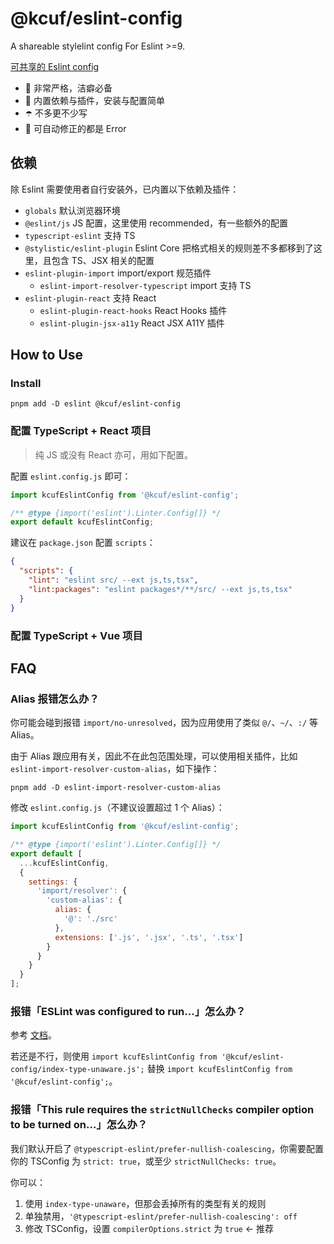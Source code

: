 # @kcuf/eslint-config

A shareable stylelint config For Eslint >=9.

[可共享的 Eslint config](https://eslint.org/docs/developer-guide/shareable-configs)

* 🔞 非常严格，洁癖必备
* 💯 内置依赖与插件，安装与配置简单
* ☂️ 不多更不少写
* 💊 可自动修正的都是 Error

## 依赖

除 Eslint 需要使用者自行安装外，已内置以下依赖及插件：

* `globals` 默认浏览器环境
* `@eslint/js` JS 配置，这里使用 recommended，有一些额外的配置
* `typescript-eslint` 支持 TS
* `@stylistic/eslint-plugin` Eslint Core 把格式相关的规则差不多都移到了这里，且包含 TS、JSX 相关的配置
* `eslint-plugin-import` import/export 规范插件
  - `eslint-import-resolver-typescript` import 支持 TS
* `eslint-plugin-react` 支持 React
  - `eslint-plugin-react-hooks` React Hooks 插件
  - `eslint-plugin-jsx-a11y` React JSX A11Y 插件

## How to Use

### Install

```shell
pnpm add -D eslint @kcuf/eslint-config
```

### 配置 TypeScript + React 项目

> 纯 JS 或没有 React 亦可，用如下配置。

配置 `eslint.config.js` 即可：

```js
import kcufEslintConfig from '@kcuf/eslint-config';

/** @type {import('eslint').Linter.Config[]} */
export default kcufEslintConfig;
```

建议在 `package.json` 配置 `scripts`：

```json
{
  "scripts": {
    "lint": "eslint src/ --ext js,ts,tsx",
    "lint:packages": "eslint packages*/**/src/ --ext js,ts,tsx"
  }
}
```

### 配置 TypeScript + Vue 项目

## FAQ

### Alias 报错怎么办？

你可能会碰到报错 `import/no-unresolved`，因为应用使用了类似 `@/`、`~/`、`:/` 等 Alias。

由于 Alias 跟应用有关，因此不在此包范围处理，可以使用相关插件，比如 `eslint-import-resolver-custom-alias`，如下操作：

```shell
pnpm add -D eslint-import-resolver-custom-alias
```

修改 `eslint.config.js`（不建议设置超过 1 个 Alias）：

```js
import kcufEslintConfig from '@kcuf/eslint-config';

/** @type {import('eslint').Linter.Config[]} */
export default [
  ...kcufEslintConfig,
  {
    settings: {
      'import/resolver': {
        'custom-alias': {
          alias: {
            '@': './src'
          },
          extensions: ['.js', '.jsx', '.ts', '.tsx']
        }
      }
    }
  }
];
```

### 报错「ESLint was configured to run...」怎么办？

参考 [文档](https://typescript-eslint.io/troubleshooting/typed-linting#i-get-errors-telling-me-eslint-was-configured-to-run--however-that-tsconfig-does-not--none-of-those-tsconfigs-include-this-file)。

若还是不行，则使用 `import kcufEslintConfig from '@kcuf/eslint-config/index-type-unaware.js';` 替换 `import kcufEslintConfig from '@kcuf/eslint-config';`。

### 报错「This rule requires the `strictNullChecks` compiler option to be turned on...」怎么办？

我们默认开启了 `@typescript-eslint/prefer-nullish-coalescing`，你需要配置你的 TSConfig 为 `strict: true`，或至少 `strictNullChecks: true`。

你可以：

1. 使用 `index-type-unaware`，但那会丢掉所有的类型有关的规则
2. 单独禁用，`'@typescript-eslint/prefer-nullish-coalescing': off`
3. 修改 TSConfig，设置 `compilerOptions.strict` 为 `true` ← 推荐
